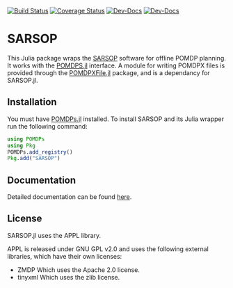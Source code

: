 [![Build Status](https://travis-ci.org/JuliaPOMDP/SARSOP.jl.svg?branch=master)](https://travis-ci.org/JuliaPOMDP/SARSOP.jl)
[![Coverage Status](https://coveralls.io/repos/github/JuliaPOMDP/SARSOP.jl/badge.svg?branch=master)](https://coveralls.io/github/JuliaPOMDP/SARSOP.jl?branch=master)
[![Dev-Docs](https://img.shields.io/badge/docs-stable-blue.svg)](https://JuliaPOMDP.github.io/SARSOP.jl/stable)
[![Dev-Docs](https://img.shields.io/badge/docs-latest-blue.svg)](https://JuliaPOMDP.github.io/SARSOP.jl/dev)


# SARSOP


This Julia package wraps the [SARSOP](http://bigbird.comp.nus.edu.sg/pmwiki/farm/appl/) software for offline POMDP planning. 
It works with the [POMDPS.jl](https://github.com/JuliaPOMDP/POMDPs.jl) interface.
A module for writing POMDPX files is provided through the [POMDPXFile.jl](https://github.com/JuliaPOMDP/POMDPXFile.jl) package, and is a dependancy for SARSOP.jl. 

## Installation

You must have [POMDPs.jl](https://github.com/JuliaPOMDP/POMDPs.jl) installed. To install SARSOP and its Julia wrapper run the following command:

```julia
using POMDPs
using Pkg
POMDPs.add_registry()
Pkg.add("SARSOP")
```

## Documentation
Detailed documentation can be found [here](http://juliapomdp.github.io/SARSOP.jl/stable/).


## License

SARSOP.jl uses the APPL library.

APPL is released under GNU GPL v2.0 and uses the following external libraries, which have their own licenses:

- ZMDP Which uses the Apache 2.0 license.
- tinyxml Which uses the zlib license.
